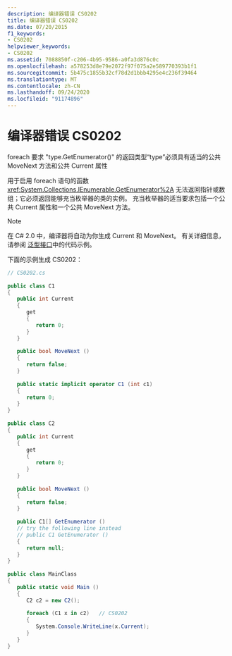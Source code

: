 ```yaml
---
description: 编译器错误 CS0202
title: 编译器错误 CS0202
ms.date: 07/20/2015
f1_keywords:
- CS0202
helpviewer_keywords:
- CS0202
ms.assetid: 7088850f-c206-4b95-9586-a0fa3d876c0c
ms.openlocfilehash: a578253d8e79e2072f97f075a2e589770393b1f1
ms.sourcegitcommit: 5b475c1855b32cf78d2d1bbb4295e4c236f39464
ms.translationtype: MT
ms.contentlocale: zh-CN
ms.lasthandoff: 09/24/2020
ms.locfileid: "91174896"
---
```

# <a name="compiler-error-cs0202"></a>编译器错误 CS0202

foreach 要求 "type.GetEnumerator()" 的返回类型“type”必须具有适当的公共 MoveNext 方法和公共 Current 属性  
  
 用于启用 foreach 语句的函数 <xref:System.Collections.IEnumerable.GetEnumerator%2A> 无法返回指针或数组；它必须返回能够充当枚举器的类的实例。 充当枚举器的适当要求包括一个公共 Current 属性和一个公共 MoveNext 方法。  
  
> [!NOTE]
> 在 C# 2.0 中，编译器将自动为你生成 Current 和 MoveNext。 有关详细信息，请参阅 [泛型接口](../programming-guide/generics/generic-interfaces.md)中的代码示例。  
  
 下面的示例生成 CS0202：  
  
```csharp  
// CS0202.cs  
  
public class C1  
{  
   public int Current  
   {  
      get  
      {  
         return 0;  
      }  
   }  
  
   public bool MoveNext ()  
   {  
      return false;  
   }  
  
   public static implicit operator C1 (int c1)  
   {  
      return 0;  
   }  
}  
  
public class C2  
{  
   public int Current  
   {  
      get  
      {  
         return 0;  
      }  
   }  
  
   public bool MoveNext ()  
   {  
      return false;  
   }  
  
   public C1[] GetEnumerator ()  
   // try the following line instead  
   // public C1 GetEnumerator ()  
   {  
      return null;  
   }  
}  
  
public class MainClass  
{  
   public static void Main ()  
   {  
      C2 c2 = new C2();  
  
      foreach (C1 x in c2)   // CS0202  
      {  
         System.Console.WriteLine(x.Current);  
      }  
   }  
}  
```
